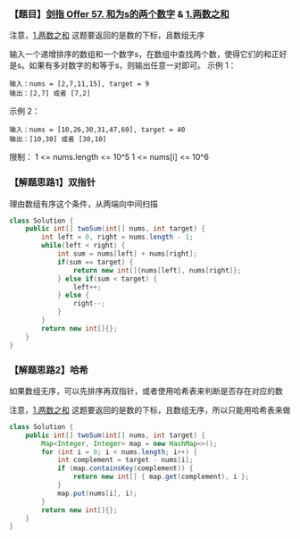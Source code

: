 ### 【题目】[剑指 Offer 57. 和为s的两个数字](https://leetcode-cn.com/problems/he-wei-sde-liang-ge-shu-zi-lcof/) & [1.两数之和](https://leetcode-cn.com/problems/two-sum/)
注意，[1.两数之和](https://leetcode-cn.com/problems/two-sum/) 这题要返回的是数的下标，且数组无序

输入一个递增排序的数组和一个数字s，在数组中查找两个数，使得它们的和正好是s。如果有多对数字的和等于s，则输出任意一对即可。
示例 1：

	输入：nums = [2,7,11,15], target = 9
	输出：[2,7] 或者 [7,2]
示例 2：

	输入：nums = [10,26,30,31,47,60], target = 40
	输出：[10,30] 或者 [30,10]

限制：
1 <= nums.length <= 10^5
1 <= nums[i] <= 10^6


### 【解题思路1】双指针
理由数组有序这个条件，从两端向中间扫描
```java
class Solution {
    public int[] twoSum(int[] nums, int target) {
        int left = 0, right = nums.length - 1;
        while(left < right) {
            int sum = nums[left] + nums[right];
            if(sum == target) {
                return new int[]{nums[left], nums[right]};
            } else if(sum < target) {
                left++;
            } else {
                right--;
            }
        }
        return new int[]{};
    }
}
```
### 【解题思路2】哈希
如果数组无序，可以先排序再双指针，或者使用哈希表来判断是否存在对应的数

注意，[1.两数之和](https://leetcode-cn.com/problems/two-sum/) 这题要返回的是数的下标，且数组无序，所以只能用哈希表来做

```java
class Solution {
    public int[] twoSum(int[] nums, int target) {
        Map<Integer, Integer> map = new HashMap<>();
        for (int i = 0; i < nums.length; i++) {
            int complement = target - nums[i];
            if (map.containsKey(complement)) {
                return new int[] { map.get(complement), i };
            }
            map.put(nums[i], i);
        }
        return new int[]{};
    }
}
```